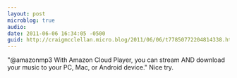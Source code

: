 ```yaml
---
layout: post
microblog: true
audio: 
date: 2011-06-06 16:34:05 -0500
guid: http://craigmcclellan.micro.blog/2011/06/06/t77850772204814338.html
---
```

"@amazonmp3 With Amazon Cloud Player, you can stream AND download your music to your PC, Mac, or Android device." Nice try.
